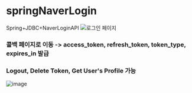# springNaverLogin
Spring+JDBC+NaverLoginAPI
![로그인 페이지](https://user-images.githubusercontent.com/76419984/203077199-3ea6b984-13f5-4d76-baef-f2120429f08f.png)

### 콜백 페이지로 이동 -> access_token, refresh_token, token_type, expires_in 발급
### Logout, Delete Token, Get User's Profile 가능
![image](https://user-images.githubusercontent.com/76419984/203077616-4a60ecdb-9275-492c-a97c-8c6dcc446b65.png)
